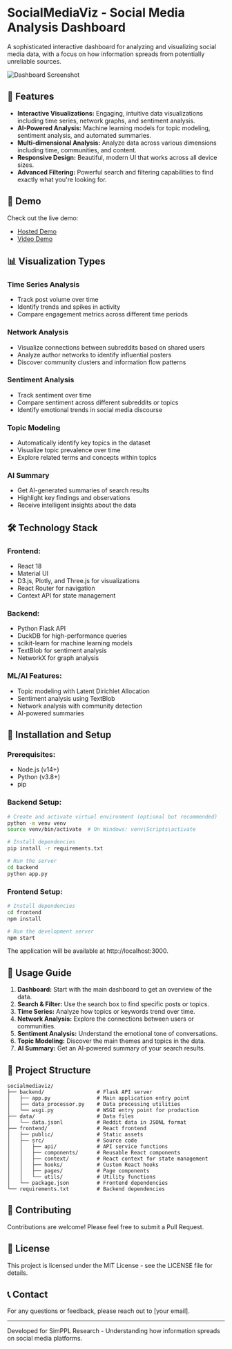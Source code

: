 # SocialMediaViz - Social Media Analysis Dashboard

A sophisticated interactive dashboard for analyzing and visualizing social media data, with a focus on how information spreads from potentially unreliable sources.

![Dashboard Screenshot](dashboard-screenshot.png)

## 🌟 Features

- **Interactive Visualizations:** Engaging, intuitive data visualizations including time series, network graphs, and sentiment analysis.
- **AI-Powered Analysis:** Machine learning models for topic modeling, sentiment analysis, and automated summaries.
- **Multi-dimensional Analysis:** Analyze data across various dimensions including time, communities, and content.
- **Responsive Design:** Beautiful, modern UI that works across all device sizes.
- **Advanced Filtering:** Powerful search and filtering capabilities to find exactly what you're looking for.

## 🚀 Demo

Check out the live demo:
- [Hosted Demo](https://socialmediaviz.example.com)
- [Video Demo](https://youtube.com/watch?v=demo)

## 📊 Visualization Types

### Time Series Analysis
- Track post volume over time
- Identify trends and spikes in activity
- Compare engagement metrics across different time periods

### Network Analysis
- Visualize connections between subreddits based on shared users
- Analyze author networks to identify influential posters
- Discover community clusters and information flow patterns

### Sentiment Analysis
- Track sentiment over time
- Compare sentiment across different subreddits or topics
- Identify emotional trends in social media discourse

### Topic Modeling
- Automatically identify key topics in the dataset
- Visualize topic prevalence over time
- Explore related terms and concepts within topics

### AI Summary
- Get AI-generated summaries of search results
- Highlight key findings and observations
- Receive intelligent insights about the data

## 🛠️ Technology Stack

### Frontend:
- React 18
- Material UI
- D3.js, Plotly, and Three.js for visualizations
- React Router for navigation
- Context API for state management

### Backend:
- Python Flask API
- DuckDB for high-performance queries
- scikit-learn for machine learning models
- TextBlob for sentiment analysis
- NetworkX for graph analysis

### ML/AI Features:
- Topic modeling with Latent Dirichlet Allocation
- Sentiment analysis using TextBlob
- Network analysis with community detection
- AI-powered summaries

## 🔧 Installation and Setup

### Prerequisites:
- Node.js (v14+)
- Python (v3.8+)
- pip

### Backend Setup:
```bash
# Create and activate virtual environment (optional but recommended)
python -m venv venv
source venv/bin/activate  # On Windows: venv\Scripts\activate

# Install dependencies
pip install -r requirements.txt

# Run the server
cd backend
python app.py
```

### Frontend Setup:
```bash
# Install dependencies
cd frontend
npm install

# Run the development server
npm start
```

The application will be available at http://localhost:3000.

## 📝 Usage Guide

1. **Dashboard:** Start with the main dashboard to get an overview of the data.
2. **Search & Filter:** Use the search box to find specific posts or topics.
3. **Time Series:** Analyze how topics or keywords trend over time.
4. **Network Analysis:** Explore the connections between users or communities.
5. **Sentiment Analysis:** Understand the emotional tone of conversations.
6. **Topic Modeling:** Discover the main themes and topics in the data.
7. **AI Summary:** Get an AI-powered summary of your search results.

## 🧩 Project Structure

```
socialmediaviz/
├── backend/                 # Flask API server
│   ├── app.py               # Main application entry point
│   ├── data_processor.py    # Data processing utilities
│   └── wsgi.py              # WSGI entry point for production
├── data/                    # Data files
│   └── data.jsonl           # Reddit data in JSONL format
├── frontend/                # React frontend
│   ├── public/              # Static assets
│   ├── src/                 # Source code
│   │   ├── api/             # API service functions
│   │   ├── components/      # Reusable React components
│   │   ├── context/         # React context for state management
│   │   ├── hooks/           # Custom React hooks
│   │   ├── pages/           # Page components
│   │   └── utils/           # Utility functions
│   └── package.json         # Frontend dependencies
└── requirements.txt         # Backend dependencies
```

## 🤝 Contributing

Contributions are welcome! Please feel free to submit a Pull Request.

## 📜 License

This project is licensed under the MIT License - see the LICENSE file for details.

## 📞 Contact

For any questions or feedback, please reach out to [your email].

---

Developed for SimPPL Research - Understanding how information spreads on social media platforms.